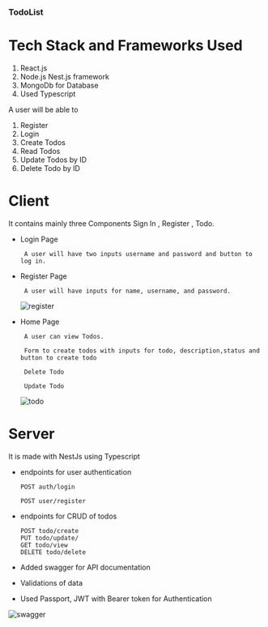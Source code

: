 ### TodoList 


# Tech Stack and Frameworks Used

1. React.js 
2. Node.js  Nest.js framework
3. MongoDb for Database
4. Used Typescript 

 A user will be able to 

1. Register
2. Login
3. Create Todos
4. Read Todos 
5. Update Todos by ID
6. Delete Todo by ID


# Client
It contains mainly three Components Sign In , Register , Todo.

- Login Page

       A user will have two inputs username and password and button to log in.
       
- Register Page

       A user will have inputs for name, username, and password.
      
   ![register](https://user-images.githubusercontent.com/56127301/125492451-8d81f488-9323-4cc2-b6b4-efb04dcea676.png)


- Home Page

       A user can view Todos.

       Form to create todos with inputs for todo, description,status and button to create todo

       Delete Todo 

       Update Todo

     ![todo](https://user-images.githubusercontent.com/56127301/125493105-e009109a-fd64-4f3f-81fc-c95b13fa0e98.png)

# Server

It is made with NestJs using Typescript

- endpoints for user authentication

      POST auth/login
      
      POST user/register
    
- endpoints for CRUD of todos
    
      POST todo/create 
      PUT todo/update/
      GET todo/view
      DELETE todo/delete
  
-  Added swagger for API documentation 
-   Validations of data
-   Used Passport, JWT with Bearer token for Authentication 

![swagger](https://user-images.githubusercontent.com/56127301/125493350-9095ec4a-8877-48c1-8218-fbc2cde1b5ac.png)



 
 
